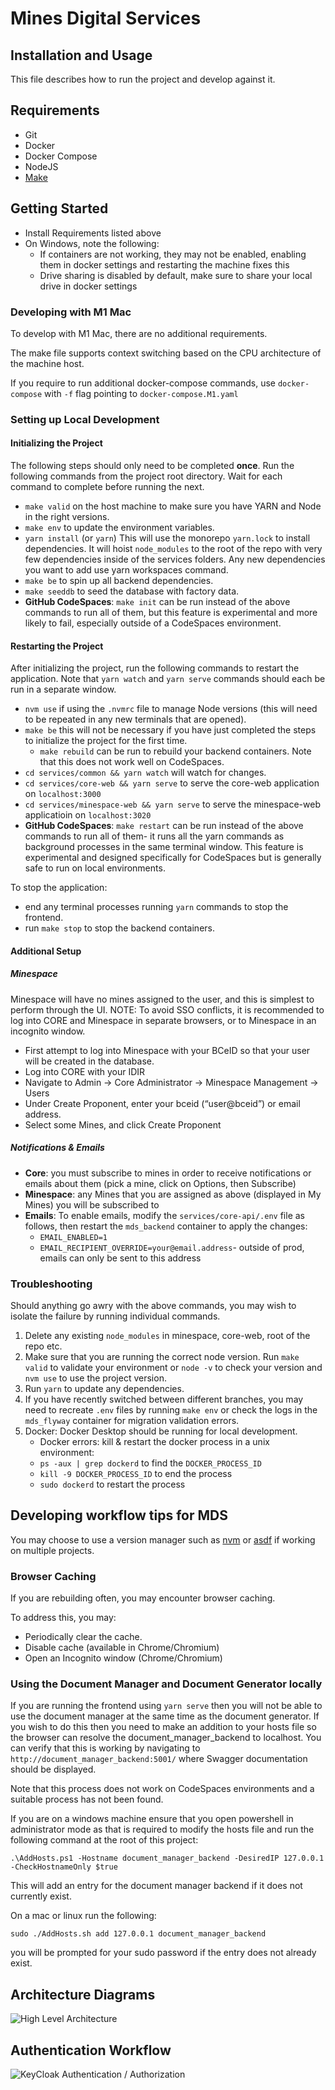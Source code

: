 # Mines Digital Services

## Installation and Usage

This file describes how to run the project and develop against it.

## Requirements

- Git
- Docker
- Docker Compose
- NodeJS
- [Make](https://www.gnu.org/software/make/manual/make.html)

## Getting Started

- Install Requirements listed above
- On Windows, note the following:
  - If containers are not working, they may not be enabled, enabling them in docker settings and restarting the machine fixes this
  - Drive sharing is disabled by default, make sure to share your local drive in docker settings

### Developing with M1 Mac

To develop with M1 Mac, there are no additional requirements.

The make file supports context switching based on the CPU architecture of the machine host.

If you require to run additional docker-compose commands, use `docker-compose` with `-f` flag pointing to `docker-compose.M1.yaml`

### Setting up Local Development

#### Initializing the Project

The following steps should only need to be completed **once**. Run the following commands from the project root directory. Wait for each command to complete before running the next.

- `make valid` on the host machine to make sure you have YARN and Node in the right versions.
- `make env` to update the environment variables.
- `yarn install` (or `yarn`) This will use the monorepo `yarn.lock` to install dependencies. It will hoist `node_modules` to the root of the repo with very few dependencies inside of the services folders. Any new dependencies you want to add use yarn workspaces command.
- `make be` to spin up all backend dependencies.
- `make seeddb` to seed the database with factory data.
- **GitHub CodeSpaces**: `make init` can be run instead of the above commands to run all of them, but this feature is experimental and more likely to fail, especially outside of a CodeSpaces environment.

#### Restarting the Project

After initializing the project, run the following commands to restart the application. Note that `yarn watch` and `yarn serve` commands should each be run in a separate window.

- `nvm use` if using the `.nvmrc` file to manage Node versions (this will need to be repeated in any new terminals that are opened).
- `make be` this will not be necessary if you have just completed the steps to initialize the project for the first time.
  - `make rebuild` can be run to rebuild your backend containers. Note that this does not work well on CodeSpaces.
- `cd services/common && yarn watch` will watch for changes.
- `cd services/core-web && yarn serve` to serve the core-web application on `localhost:3000`
- `cd services/minespace-web && yarn serve` to serve the minespace-web applicatioin on `localhost:3020`
- **GitHub CodeSpaces**: `make restart` can be run instead of the above commands to run all of them- it runs all the yarn commands as background processes in the same terminal window. This feature is experimental and designed specifically for CodeSpaces but is generally safe to run on local environments.

To stop the application:

- end any terminal processes running `yarn` commands to stop the frontend.
- run `make stop` to stop the backend containers.

#### Additional Setup

##### Minespace

Minespace will have no mines assigned to the user, and this is simplest to perform through the UI.
NOTE: To avoid SSO conflicts, it is recommended to log into CORE and Minespace in separate browsers, or to Minespace in an incognito window.

- First attempt to log into Minespace with your BCeID so that your user will be created in the database.
- Log into CORE with your IDIR
- Navigate to Admin → Core Administrator → Minespace Management → Users
- Under Create Proponent, enter your bceid (“user@bceid”) or email address.
- Select some Mines, and click Create Proponent

##### Notifications & Emails

- **Core**: you must subscribe to mines in order to receive notifications or emails about them (pick a mine, click on Options, then Subscribe)
- **Minespace**: any Mines that you are assigned as above (displayed in My Mines) you will be subscribed to
- **Emails**: To enable emails, modify the `services/core-api/.env` file as follows, then restart the `mds_backend` container to apply the changes:
  - `EMAIL_ENABLED=1`
  - `EMAIL_RECIPIENT_OVERRIDE=your@email.address`- outside of prod, emails can only be sent to this address

### Troubleshooting

Should anything go awry with the above commands, you may wish to isolate the failure by running individual commands.

1. Delete any existing `node_modules` in minespace, core-web, root of the repo etc.
2. Make sure that you are running the correct node version. Run `make valid` to validate your environment or `node -v` to check your version and `nvm use` to use the project version.
3. Run `yarn` to update any dependencies.
4. If you have recently switched between different branches, you may need to recreate `.env` files by running `make env` or check the logs in the `mds_flyway` container for migration validation errors.
5. Docker: Docker Desktop should be running for local development.
   - Docker errors: kill & restart the docker process in a unix environment:
   - `ps -aux | grep dockerd` to find the `DOCKER_PROCESS_ID`
   - `kill -9 DOCKER_PROCESS_ID` to end the process
   - `sudo dockerd` to restart the process

## Developing workflow tips for MDS

You may choose to use a version manager such as [nvm](https://github.com/nvm-sh/nvm) or [asdf](https://asdf-vm.com/) if working on multiple projects.

### Browser Caching

If you are rebuilding often, you may encounter browser caching.

To address this, you may:

- Periodically clear the cache.
- Disable cache (available in Chrome/Chromium)
- Open an Incognito window (Chrome/Chromium)

### Using the Document Manager and Document Generator locally

If you are running the frontend using `yarn serve` then you will not be able to use the document manager at the same time as the document generator. If you wish to do this then you need to make an addition to your hosts file so the browser can resolve the document_manager_backend to localhost. You can verify that this is working by navigating to `http://document_manager_backend:5001/` where Swagger documentation should be displayed.

Note that this process does not work on CodeSpaces environments and a suitable process has not been found.

If you are on a windows machine ensure that you open powershell in administrator mode as that is required to modify the hosts file and run the following command at the root of this project:

```
.\AddHosts.ps1 -Hostname document_manager_backend -DesiredIP 127.0.0.1 -CheckHostnameOnly $true
```

This will add an entry for the document manager backend if it does not currently exist.

On a mac or linux run the following:

```
sudo ./AddHosts.sh add 127.0.0.1 document_manager_backend
```

you will be prompted for your sudo password if the entry does not already exist.

## Architecture Diagrams

![High Level Architecture](./docs/architecture/MDS_Arch-Arch.svg)

## Authentication Workflow

![KeyCloak Authentication / Authorization](https://user-images.githubusercontent.com/25966613/52016147-a302a800-2498-11e9-87ce-e59bd0464656.png)
